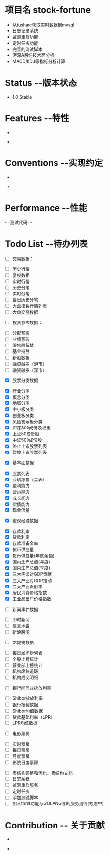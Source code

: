 # 项目名 stock-fortune
* 从tushare获取实时数据到mysql
* 日志记录系统
* 监测重启功能
* 定时任务功能
* 完善的测试脚本
* 沪深A股纯技术面分析
* MACD/KDJ等指标分析计算

# Status --版本状态
* 1.0 Stable

# Features --特性
* 
 + 

# Conventions --实现约定
* 
 + 

# Performance --性能
···
测试代码
···


# Todo List --待办列表
* [ ] 交易数据：
 + [ ] 历史行情
 + [ ] 复权数据
 + [ ] 实时行情
 + [ ] 历史分笔
 + [ ] 实时分笔
 + [ ] 当日历史分笔
 + [ ] 大盘指数行情列表
 + [ ] 大单交易数据
* [ ] 投资参考数据：
 + [ ] 分配预案
 + [ ] 业绩预告
 + [ ] 限售股解禁
 + [ ] 基金持股
 + [ ] 新股数据
 + [ ] 融资融券（沪市）
 + [ ] 融资融券（深市）
* [x] 股票分类数据
 + [x] 行业分类
 + [x] 概念分类
 + [x] 地域分类
 + [x] 中小板分类
 + [x] 创业板分类
 + [x] 风险警示板分类
 + [x] 沪深300成份及权重
 + [x] 上证50成份股
 + [x] 中证500成份股
 + [x] 终止上市股票列表
 + [x] 暂停上市股票列表
* [x] 基本面数据
 + [x] 股票列表
 + [x] 业绩报告（主表）
 + [x] 盈利能力
 + [x] 营运能力
 + [x] 成长能力
 + [x] 偿债能力
 + [x] 现金流量
* [x] 宏观经济数据
 + [x] 存款利率
 + [x] 贷款利率
 + [x] 存款准备金率
 + [x] 货币供应量
 + [x] 货币供应量(年底余额)
 + [x] 国内生产总值(年度)
 + [x] 国内生产总值(季度)
 + [x] 三大需求对GDP贡献
 + [x] 三大产业对GDP拉动
 + [x] 三大产业贡献率
 + [x] 居民消费价格指数
 + [x] 工业品出厂价格指数
* [ ] 新闻事件数据
 + [ ] 即时新闻
 + [ ] 信息地雷
 + [ ] 新浪股吧
* [ ] 龙虎榜数据
 + [ ] 每日龙虎榜列表
 + [ ] 个股上榜统计
 + [ ] 营业部上榜统计
 + [ ] 机构席位追踪
 + [ ] 机构成交明细
* [ ] 银行间同业拆放利率
 + [ ] Shibor拆放利率
 + [ ] 银行报价数据
 + [ ] Shibor均值数据
 + [ ] 贷款基础利率（LPR）
 + [ ] LPR均值数据
* [ ] 电影票房
 + [ ] 实时票房
 + [ ] 每日票房
 + [ ] 月度票房
 + [ ] 影院日度票房
* [ ] 表结构调整和优化、表结构文档
* [ ] 日志系统
* [ ] 监测重启服务
* [ ] 定时任务
* [ ] 添加测试脚本
* [ ] 加入thrift功能与GOLANG写的服务通信(考虑中)

# Contribution  -- 关于贡献
* 
 + 